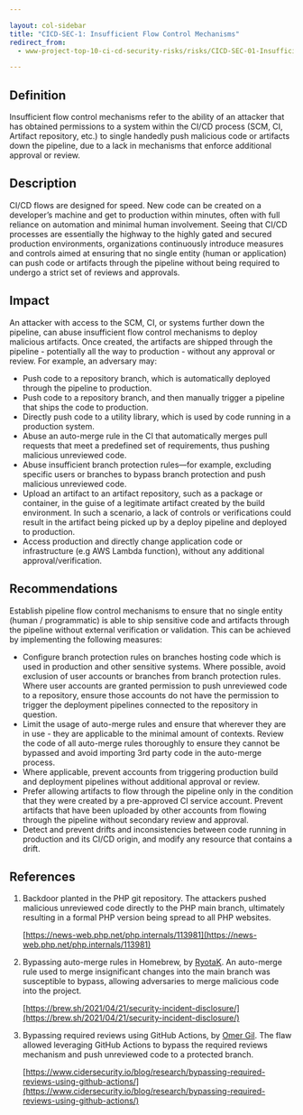 ```yaml
---

layout: col-sidebar
title: "CICD-SEC-1: Insufficient Flow Control Mechanisms"
redirect_from:
  - www-project-top-10-ci-cd-security-risks/risks/CICD-SEC-01-Insufficient-Flow-Control-Mechanisms.md

---
```

## Definition

Insufficient flow control mechanisms refer to the ability of an attacker that has obtained permissions to a system within the CI/CD process (SCM, CI, Artifact repository, etc.) to single handedly push malicious code or artifacts down the pipeline, due to a lack in mechanisms that enforce additional approval or review.


## Description

CI/CD flows are designed for speed. New code can be created on a developer’s machine and get to production within minutes, often with full reliance on automation and minimal human involvement. Seeing that CI/CD processes are essentially the highway to the highly gated and secured production environments, organizations continuously introduce measures and controls aimed at ensuring that no single entity (human or application) can push code or artifacts through the pipeline without being required to undergo a strict set of reviews and approvals.


## Impact

An attacker with access to the SCM, CI, or systems further down the pipeline, can abuse insufficient flow control mechanisms to deploy malicious artifacts. Once created, the artifacts are shipped through the pipeline - potentially all the way to production - without any approval or review. For example, an adversary may:



* Push code to a repository branch, which is automatically deployed through the pipeline to production.
* Push code to a repository branch, and then manually trigger a pipeline that ships the code to production.
* Directly push code to a utility library, which is used by code running in a production system.
* Abuse an auto-merge rule in the CI that automatically merges pull requests that meet a predefined set of requirements, thus pushing malicious unreviewed code.
* Abuse insufficient branch protection rules—for example, excluding specific users or branches to bypass branch protection and push malicious unreviewed code.
* Upload an artifact to an artifact repository, such as a package or container, in the guise of a legitimate artifact created by the build environment. In such a scenario, a lack of controls or verifications could result in the artifact being picked up by a deploy pipeline and deployed to production.
* Access production and directly change application code or infrastructure (e.g AWS Lambda function), without any additional approval/verification.


## Recommendations

Establish pipeline flow control mechanisms to ensure that no single entity (human / programmatic) is able to ship sensitive code and artifacts through the pipeline without external verification or validation. This can be achieved by implementing the following measures:



* Configure branch protection rules on branches hosting code which is used in production and other sensitive systems. Where possible, avoid exclusion of user accounts or branches from branch protection rules. Where user accounts are granted permission to push unreviewed code to a repository, ensure those accounts do not have the permission to trigger the deployment pipelines connected to the repository in question.
* Limit the usage of auto-merge rules and ensure that wherever they are in use - they are applicable to the minimal amount of contexts. Review the code of all auto-merge rules thoroughly to ensure they cannot be bypassed and avoid importing 3rd party code in the auto-merge process.
* Where applicable, prevent accounts from triggering production build and deployment pipelines without additional approval or review.
* Prefer allowing artifacts to flow through the pipeline only in the condition that they were created by a pre-approved CI service account. Prevent artifacts that have been uploaded by other accounts from flowing through the pipeline without secondary review and approval.
* Detect and prevent drifts and inconsistencies between code running in production and its CI/CD origin, and modify any resource that contains a drift.


## References



1. Backdoor planted in the PHP git repository. The attackers pushed malicious unreviewed code directly to the PHP main branch, ultimately resulting in a formal PHP version being spread to all PHP websites.

    [https://news-web.php.net/php.internals/113981](https://news-web.php.net/php.internals/113981)

2. Bypassing auto-merge rules in Homebrew, by [RyotaK](https://twitter.com/ryotkak). An auto-merge rule used to merge insignificant changes into the main branch was susceptible to bypass, allowing adversaries to merge malicious code into the project.

    [https://brew.sh/2021/04/21/security-incident-disclosure/](https://brew.sh/2021/04/21/security-incident-disclosure/)

3. Bypassing required reviews using GitHub Actions, by [Omer Gil](https://twitter.com/omer_gil). The flaw allowed leveraging GitHub Actions to bypass the required reviews mechanism and push unreviewed code to a protected branch.

    [https://www.cidersecurity.io/blog/research/bypassing-required-reviews-using-github-actions/](https://www.cidersecurity.io/blog/research/bypassing-required-reviews-using-github-actions/)

